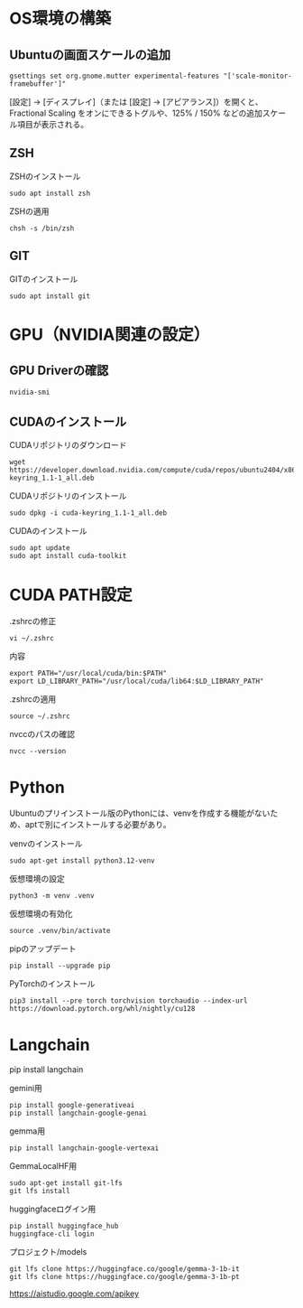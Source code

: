 # OS環境の構築

## Ubuntuの画面スケールの追加

    gsettings set org.gnome.mutter experimental-features "['scale-monitor-framebuffer']"

[設定] -> [ディスプレイ]（または [設定] -> [アピアランス]）を開くと、Fractional Scaling をオンにできるトグルや、125% / 150% などの追加スケール項目が表示される。

## ZSH

ZSHのインストール

    sudo apt install zsh

ZSHの適用

    chsh -s /bin/zsh

## GIT

GITのインストール

    sudo apt install git

# GPU（NVIDIA関連の設定）

## GPU Driverの確認

    nvidia-smi

## CUDAのインストール

CUDAリポジトリのダウンロード

    wget https://developer.download.nvidia.com/compute/cuda/repos/ubuntu2404/x86_64/cuda-keyring_1.1-1_all.deb

CUDAリポジトリのインストール

    sudo dpkg -i cuda-keyring_1.1-1_all.deb

CUDAのインストール

    sudo apt update
    sudo apt install cuda-toolkit

# CUDA PATH設定

.zshrcの修正

    vi ~/.zshrc

内容

    export PATH="/usr/local/cuda/bin:$PATH"
    export LD_LIBRARY_PATH="/usr/local/cuda/lib64:$LD_LIBRARY_PATH"

.zshrcの適用

    source ~/.zshrc

nvccのパスの確認

    nvcc --version

# Python

Ubuntuのプリインストール版のPythonには、venvを作成する機能がないため、aptで別にインストールする必要があり。

venvのインストール

    sudo apt-get install python3.12-venv

仮想環境の設定

    python3 -m venv .venv

仮想環境の有効化

    source .venv/bin/activate

pipのアップデート

    pip install --upgrade pip

PyTorchのインストール

    pip3 install --pre torch torchvision torchaudio --index-url https://download.pytorch.org/whl/nightly/cu128

# Langchain

pip install langchain

gemini用

    pip install google-generativeai
    pip install langchain-google-genai

gemma用

    pip install langchain-google-vertexai

GemmaLocalHF用

    sudo apt-get install git-lfs
    git lfs install

huggingfaceログイン用

    pip install huggingface_hub
    huggingface-cli login

プロジェクト/models

    git lfs clone https://huggingface.co/google/gemma-3-1b-it
    git lfs clone https://huggingface.co/google/gemma-3-1b-pt

https://aistudio.google.com/apikey

